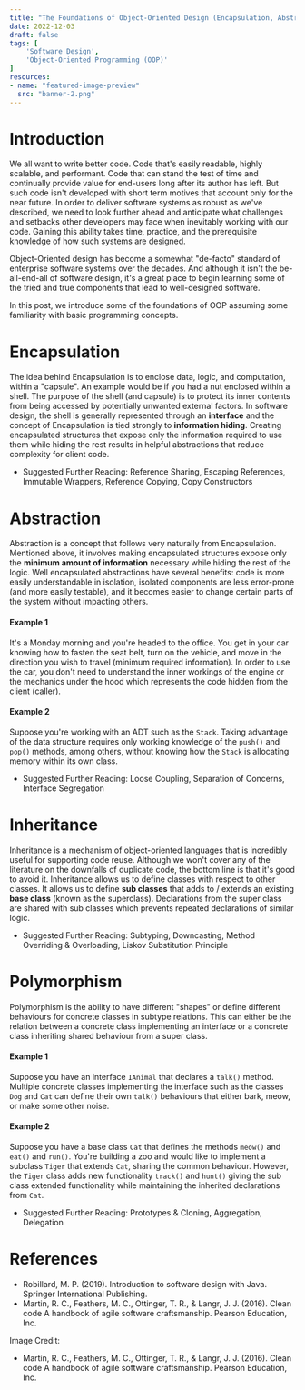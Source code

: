 ```yaml
---
title: "The Foundations of Object-Oriented Design (Encapsulation, Abstraction, Inheritance, and Polymorphism)"
date: 2022-12-03
draft: false
tags: [
    'Software Design',
    'Object-Oriented Programming (OOP)'
]
resources:
- name: "featured-image-preview"
  src: "banner-2.png"
---
```


# Introduction

We all want to write better code. Code that's easily readable, highly scalable, and performant. Code that can stand the test of time and continually provide value for end-users long after its author has left. But such code isn't developed with short term motives that account only for the near future. 
In order to deliver software systems as robust as we've described, we need to look further ahead and anticipate what challenges and setbacks other developers may face when inevitably working with our code. Gaining this ability takes time, practice, and the prerequisite knowledge of how such systems are designed. 

Object-Oriented design has become a somewhat "de-facto" standard of enterprise software systems over the decades. And although it isn't the be-all-end-all of software design, it's a great place to begin learning some of the tried and true components that lead to well-designed software.

In this post, we introduce some of the foundations of OOP assuming some familiarity with basic programming concepts.

# Encapsulation

The idea behind Encapsulation is to enclose data, logic, and computation, within a "capsule". An example would be if you had a nut enclosed within a shell. The purpose of the shell (and capsule) is to protect its inner contents from being accessed by potentially unwanted external factors. In software design, the shell is generally represented through an **interface** and the concept of Encapsulation is tied strongly to **information hiding**. Creating encapsulated structures that expose only the information required to use them while hiding the rest results in helpful abstractions that reduce complexity for client code.

* Suggested Further Reading: Reference Sharing, Escaping References, Immutable Wrappers, Reference Copying, Copy Constructors

# Abstraction

Abstraction is a concept that follows very naturally from Encapsulation. Mentioned above, it involves making encapsulated structures expose only the **minimum amount of information** necessary while hiding the rest of the logic. Well encapsulated abstractions have several benefits: code is more easily understandable in isolation, isolated components are less error-prone (and more easily testable), and it becomes easier to change certain parts of the system without impacting others.

#### Example 1
It's a Monday morning and you're headed to the office. You get in your car knowing how to fasten the seat belt, turn on the vehicle, and move in the direction you wish to travel (minimum required information). In order to use the car, you don't need to understand the inner workings of the engine or the mechanics under the hood which represents the code hidden from the client (caller).

#### Example 2
Suppose you're working with an ADT such as the `Stack`. Taking advantage of the data structure requires only working knowledge of the `push()` and `pop()` methods, among others, without knowing how the `Stack` is allocating memory within its own class.

* Suggested Further Reading: Loose Coupling, Separation of Concerns, Interface Segregation

# Inheritance

Inheritance is a mechanism of object-oriented languages that is incredibly useful for supporting code reuse. Although we won't cover any of the literature on the downfalls of duplicate code, the bottom line is that it's good to avoid it. Inheritance allows us to define classes with respect to other classes. It allows us to define **sub classes** that adds to / extends an existing **base class** (known as the superclass). Declarations from the super class are shared with sub classes which prevents repeated declarations of similar logic.

* Suggested Further Reading: Subtyping, Downcasting, Method Overriding & Overloading, Liskov Substitution Principle

# Polymorphism

Polymorphism is the ability to have different "shapes" or define different behaviours for concrete classes in subtype relations. This can either be the relation between a concrete class implementing an interface or a concrete class inheriting shared behaviour from a super class.

#### Example 1
Suppose you have an interface `IAnimal` that declares a `talk()` method. Multiple concrete classes implementing the interface such as the classes `Dog` and `Cat` can define their own `talk()` behaviours that either bark, meow, or make some other noise.

#### Example 2
Suppose you have a base class `Cat` that defines the methods `meow()` and `eat()` and `run()`. You're building a zoo and would like to implement a subclass `Tiger` that extends `Cat`, sharing the common behaviour. However, the `Tiger` class adds new functionality `track()` and `hunt()` giving the sub class extended functionality while maintaining the inherited declarations from `Cat`.

* Suggested Further Reading: Prototypes & Cloning, Aggregation, Delegation

# References

* Robillard, M. P. (2019). Introduction to software design with Java. Springer International Publishing. 
* Martin, R. C., Feathers, M. C., Ottinger, T. R., &amp; Langr, J. J. (2016). Clean code A handbook of agile software craftsmanship. Pearson Education, Inc. 

Image Credit:
* Martin, R. C., Feathers, M. C., Ottinger, T. R., &amp; Langr, J. J. (2016). Clean code A handbook of agile software craftsmanship. Pearson Education, Inc. 